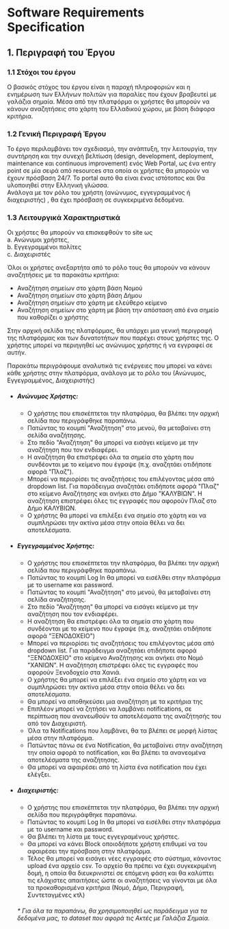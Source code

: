# Software Requirements Specification 

## 1. Περιγραφή του Έργου 
### 1.1  Στόχοι του έργου
Ο βασικός στόχος του έργου είναι η παροχή πληροφοριών και η ενημέρωση των Ελλήνων πολιτών για παραλίες που έχουν βραβευτεί με γαλάζια σημαία. Μέσα από την πλατφόρμα οι χρήστες θα μπορούν να κάνουν αναζητήσεις στο χάρτη του Ελλαδικού χώρου, με βάση διάφορα κριτήρια.

### 1.2 Γενική Περιγραφή Έργου
Το έργο περιλαμβάνει τον σχεδιασμό, την ανάπτυξη, την λειτουργία, την συντήρηση και την συνεχή βελτίωση (design, development, deployment, maintenance και continuous improvement) ενός  Web Portal, ως ένα entry point σε μία σειρά από resources στα οποία οι χρήστες θα μπορούν να έχουν πρόσβαση 24/7. Το portal αυτό θα είναι ένας ιστότοπος και Θα υλοποιηθεί στην Ελληνική γλώσσα.  
Ανάλογα με τον ρόλο του χρήστη (ανώνυμος, εγγεγραμμένος ή διαχειριστής) , θα έχει πρόσβαση σε συγκεκριμένα δεδομένα.

### 1.3 Λειτουργικά Χαρακτηριστικά

Οι χρήστες θα μπορούν να επισκεφθούν τo site ως  \
a. Ανώνυμοι χρήστες, \
b. Εγγεγραμμένοι πολίτες \
c. Διαχειριστές


Όλοι οι χρήστες ανεξαρτήτα από το ρόλο τους θα μπορούν να κάνουν αναζητήσεις 
με τα παρακάτω κριτήρια:

- Αναζήτηση σημείων στο χάρτη βάση Νομού 
- Αναζήτηση σημείων στο χάρτη βάση Δήμου
- Αναζήτηση σημείων στο χάρτη με ελεύθερο κείμενο
- Αναζήτηση σημείων στο χάρτη με βάση την απόσταση από ένα σημείο που καθορίζει ο χρήστης 
  
<!-- Όλοι οι χρήστες ανεξαρτήτα από το ρόλο τους θα μπορούν να κάνουν αναζητήσεις για τις παρακάτω Κατηγορίες
- Αεροδρόμια Ελλάδας
- Ακτές με Γαλάζια Σημαία
- Ποιότητα υδάτων ακτών κολύμβησης
- Δημόσια Σημεία Πρόσβασης WiFi
- Δημόσια Κτήρια
- Υπηρεσίες Δήμου Αθηναίων
- Ενορίες του Δήμου Αθηναίων
- Σημεία ενδιαφεροντος Δήμου Θεσσαλονίκης
- Σημεία Ενδιαφέροντος Χανίων -->


Στην αρχική σελίδα της πλατφόρμας, θα υπάρχει μια γενική περιγραφή της πλατφόρμας και των δυνατοτήτων που παρέχει στους χρήστες της.
Ο χρήστης μπορεί να περιηγηθεί ως ανώνυμος χρήστης ή να εγγραφεί σε αυτήν. 

Παρακάτω περιγράφουμε αναλυτικά τις ενέργειες που μπορεί να κάνει κάθε χρήστης στην πλατφόρμα, ανάλογα με το ρόλο του (Ανώνυμος, Εγγεγραμμένος, Διαχειριστής)

- ##### Ανώνυμος Χρήστης:
    - Ο χρήστης που επισκέπτεται την πλατφόρμα, θα βλέπει την αρχική σελίδα που περιγράφθηκε παραπάνω. 
    - Πατώντας το κουμπί "Αναζήτηση" στο μενού, θα μεταβαίνει στη σελίδα αναζήτησης. 
    - Στο πεδίο "Αναζήτηση" θα μπορεί να εισάγει κείμενο με την αναζήτηση που τον ενδιαφέρει.
    - Η αναζήτηση θα επιστρέφει όλα τα σημεία στο χάρτη που συνδέονται με το κείμενο που έγραψε (π.χ. αναζητάει οτιδήποτε αφορά "Πλαζ").
    - Μπορεί να περιορίσει τις αναζητήσεις του επιλέγοντας μέσα από dropdown list. Για παράδειγμα αναζητάει οτιδήποτε αφορά "Πλαζ" στο κείμενο Αναζήτησης και ανήκει στο Δήμο "ΚΑΛΥΒΙΩΝ". Η αναζήτηση επιστρέφει όλες τις εγγραφές που αφορούν Πλαζ στο Δήμο ΚΑΛΥΒΙΩΝ.
    - Ο χρήστης θα μπορεί να επιλέξει ένα σημείο στο χάρτη και να συμπληρώσει την ακτίνα μέσα στην οποία θέλει να δει αποτελέσματα.
    
- ##### Εγγεγραμμένος Χρήστης:
    - Ο χρήστης που επισκέπτεται την πλατφόρμα, θα βλέπει την αρχική σελίδα που περιγράφθηκε παραπάνω. 
    - Πατώντας το κουμπί Log In θα μπορεί να εισέλθει στην πλατφόρμα με το username και password.
    - Πατώντας το κουμπί "Αναζήτηση" στο μενού, θα μεταβαίνει στη σελίδα αναζήτησης. 
    - Στο πεδίο "Αναζήτηση" θα μπορεί να εισάγει κείμενο με την αναζήτηση που τον ενδιαφέρει.
    - Η αναζήτηση θα επιστρέφει όλα τα σημεία στο χάρτη που  συνδέονται με το κείμενο που έγραψε (π.χ. αναζητάει οτιδήποτε αφορά "ΞΕΝΟΔΟΧΕΙΟ")
    - Μπορεί να περιορίσει τις αναζητήσεις του επιλέγοντας μέσα από dropdown list. Για παράδειγμα αναζητάει οτιδήποτε αφορά "ΞΕΝΟΔΟΧΕΙΟ" στο κείμενο Αναζήτησης και ανήκει στο Νομό "ΧΑΝΙΩΝ". Η αναζήτηση επιστρέφει όλες τις εγγραφές που αφορούν Ξενοδοχείο στα Χανιά.
    - Ο χρήστης θα μπορεί να επιλέξει ένα σημείο στο χάρτη και να συμπληρώσει την ακτίνα μέσα στην οποία θέλει να δει αποτελέσματα. 
    - Θα μπορεί να αποθηκεύσει μια αναζήτηση με τα κριτήρια της
    - Επιπλέον μπορεί να ζητήσει να λαμβάνει notifications, σε περίπτωση που ανανεωθούν τα αποτελέσματα της αναζήτησής του από τον Διαχειριστή. 
    - Όλα τα Notifications που λαμβάνει, θα τα βλέπει σε μορφή λίστας μέσα στην πλατφόρμα. 
    - Πατώντας πάνω σε ένα Notification, θα μεταβαίνει στην αναζήτηση την οποία αφορά το notification, και θα βλέπει τα ανανεομένα αποτελέσματα της αναζήτησης.
    - Θα μπορεί να αφαιρέσει από τη λίστα ένα notification που έχει ελέγξει.

- ##### Διαχειριστής:
    - Ο χρήστης που επισκέπτεται την πλατφόρμα, θα βλέπει την αρχική σελίδα που περιγράφθηκε παραπάνω. 
    - Πατώντας το κουμπί Log In θα μπορεί να εισέλθει στην πλατφόρμα με το username και password.
    - Θα βλέπει τη λίστα με τους εγγεγραμένους χρήστες.
    - Θα μπορεί να κάνει Block οποιοδήποτε χρήστη επιθυμεί να του αφαιρέσει την πρόσβαση στην πλατφόρμα.
    - Τέλος θα μπορεί να εισάγει νέες εγγραφές στο σύστημα, κάνοντας upload ένα αρχείο csv. Το αρχείο θα πρέπει να έχει συγκεκριμένη δομή, η οποία θα διευκρινιστεί σε επόμενη φάση και θα καλύπτει τις ελάχιστες απαιτήσεις ώστε οι αναζητήσεις να γίνονται με όλα τα προκαθορισμένα κριτήρια (Νομό, Δήμο, Περιγραφή, Συντεταγμένες κτλ)

  
  
  ###### * Για όλα τα παραπάνω, θα χρησιμοποιηθεί ως παράδειγμα για τα δεδομένα μας, το dataset που αφορά τις Ακτές με Γαλάζια Σημαία.




<!-- 
### 1.4 Τεχνικά Χαρακτηριστικά
Το Web Portal, η βάση δεδομένων και όλα τα services θα φιλοξενούνται στο ....
<!-- ## 2. Πως – Εργαλεία και Μεθοδολογία
### 2.1 Εργαλεία Υλοποίησης -->
<!-- Για τα BackEnd API’s θα χρησιμοποιηθεί.... 
Θα χρησιμοποιηθούν patterns Dependency injection, domain driven design και strong coding conventions και standards.
Το Client Facing κομμάτι θα υλοποιηθεί με ...
Παρακάτω είναι ο κατάλογος προτεινόμενων υπηρεσιών: 
- Azure Linux Docker 
- App Service plan 
- SQL Azure
- Mongo DB



<!-- ### 2.2 Μεθοδολογία Υλοποίησης
Για την επιτυχή παράδοση του έργου, θα χρησιμοποιηθεί η μεθοδολογία Agile Project Management για τον σχεδιασμό και την καθοδήγηση όλων των απαιτούμενων διαδικασιών του έργου. Η προτεινόμενη διαχείριση έργου εφαρμόζεται σε όλες τις εργασίες του έργου, όπως αναφέρθηκε στις προηγούμενες ενότητες της πρότασης.
Ως επαναληπτική διαδικασία, η μεθοδολογία Agile PM θα στοχεύει στη συνεχή παρακολούθηση του έργου και θα εξασφαλίσει τη βέλτιστη και την υψηλή ποιότητα των παραδοτέων του έργου.
        

Το έργο θα οργανωθεί σε μικρά εσωτερικά τμήματα που ονομάζονται Sprints. Κάθε ένα από τα Sprints θα επανεξετάζεται και θα αξιολογείται από την ομάδα. Το αποτέλεσμα της αξιολόγησης ενός Sprint θα καθορίζει καθένα από τα επόμενα βήματα του έργου.
Το έργο θα περιλαμβάνει τις παρακάτω διαδικασίες:
1.  Διαδικασία έναρξης: απαιτείται για τον ορισμό ενός νέου έργου ή ακόμα και μιας νέας φάσης ενός υφιστάμενου έργου. Απαιτείται εξουσιοδότηση για την έναρξη του έργου ή της φάσης του έργου. Η Έναρξη Έργου θα περιλαμβάνει όλα τα παρακάτω βήματα πριν ξεκινήσει η ανάπτυξη κώδικα. Αυτά τα βήματα είναι:
α) Find/Write Project Brief: ως προϋπόθεση για το Agile Project Initiation. Στο πλαίσιο αυτό θα γραφτούν User Stories. Πρόκειται συνήθως για σύντομες περιγραφές της επιδιωκόμενης συμπεριφοράς λογισμικού από τη οπτική της συμπεριφοράς του χρήστη.
β) Form Team: Η ομάδα του έργου θα αποτελείται από άτομα με τις απαιτούμενες δεξιότητες για την παράδοση του προϊόντος
γ) Initial Plan: περιλαμβάνει τα χαρακτηριστικά του έργου που θα ιεραρχηθούν και θα κατηγοριοποιηθούν ώστε να παραδοθούν πρώτα τα κρίσιμα χαρακτηριστικά.
δ) Initial Requirements: αναφέρεται στις αρχικές απαιτήσεις του έργου που απαιτούνται για να προχωρήσουμε στην επόμενη διαδικασία. Συνήθως αυτό το βήμα περιλαμβάνει μόνο απαιτήσεις υψηλού επιπέδου που περιλαμβάνονται στο Release Plan
ε) Initial Infrastructure: αναφέρεται στην αρχική υποδομή του έργου όπως Environments, Version control και builds
1. Απαιτείται διαδικασία σχεδιασμού για τον καθορισμό του αντικειμένου του έργου. Η διαδικασία σχεδιασμού θα καθορίσει τους στόχους και τις ενέργειες που απαιτούνται για την επίτευξη των στόχων του έργου ώστε να ολοκληρωθεί με επιτυχία.
2. Η Διαδικασία Εκτέλεσης είναι απαραίτητη για την ολοκλήρωση των εργασιών που ορίζονται στην υλοποίηση του σχεδίου. Η διαδικασία εκτέλεσης απαιτείται προκειμένου να ικανοποιηθούν οι προδιαγραφές της διαδικασίας.
3. Απαιτείται η διαδικασία παρακολούθησης και ελέγχου για την παρακολούθηση, την αναθεώρηση και την ενημέρωση της προόδου και απόδοσης του έργου. Η διαδικασία παρακολούθησης και ελέγχου είναι απαραίτητη για τον εντοπισμό τυχόν αλλαγών και ενεργοποιούν τον προγραμματισμό και την αντιστοιχία αυτών των αλλαγών.
4. Διαδικασία κλεισίματος: οριστικοποίηση όλων των δραστηριοτήτων σε όλες τις Διαδικασίες και ολοκλήρωση του έργου ή της Φάσης 1 αυτού.



### 2.3 Παραδοτέα έργου
1. Όλα τα απαραίτητα αρχεία κώδικα, Visual Studio solutions, Projects και Scripts  για τη δημιουργία και την εκτέλεση του APIs ( App API )
2. Όλα τα απαραίτητα αρχεία κώδικα, assets και scripts για τη δημιουργία και εκτέλεση των εφαρμογών Frontend (Client Facing)
3. Εξαγωγή βάσης δεδομένων SQL και scripts για την εισαγωγή ή τη δημιουργία της βάσης δεδομένων
4. Dedicated Azure Subscription με όλα τα Services και Resources. Τα Azure Resources θα οργανωθούν σε Development, UAT και Production Resource groups 
5. Dedicated Azure DevOps and Azure Git Repo ( free-tier ) --> 
<!-- ### Ομάδα έργου

| Μέλος Ομάδας  | Ρόλος |
| ------------- | ------------- |
| Name  | Technical Manager  |
| Name  | Solution Architect  |
| Name  | Project Manager  |
| Name  | Backend Developer  |
| Name  |Frontend Developer  |
| Name  | Designer  |
| Name  | Project Coordinator  | -->

	
